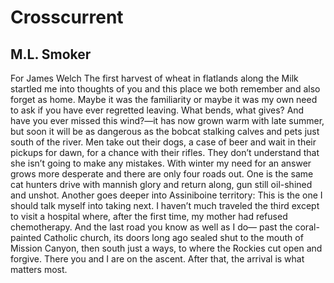 # Crosscurrent
## M.L. Smoker
For James Welch
The first harvest of wheat in flatlands
along the Milk startled me into thoughts of you
and this place we both remember and also forget as home.
Maybe it was the familiarity or maybe it was my own
need to ask if you have ever regretted leaving.
What bends, what gives?
And have you ever missed this wind?—it has now
grown warm with late summer, but soon
it will be as dangerous as the bobcat stalking calves
and pets just south of the river.
Men take out their dogs, a case of beer and wait
in their pickups for dawn, for a chance with their rifles.
They don’t understand that she isn’t going to make
any mistakes. With winter my need for an answer
grows more desperate and there are only four roads out.
One is the same cat hunters drive with mannish glory
and return along, gun still oil-shined and unshot.
Another goes deeper into Assiniboine territory:
This is the one I should talk myself into taking next.
I haven’t much traveled the third except to visit
a hospital where, after the first time,
my mother had refused chemotherapy.
And the last road you know as well as I do—
past the coral-painted Catholic church, its doors
long ago sealed shut to the mouth of Mission Canyon,
then south just a ways, to where the Rockies cut open
and forgive. There you and I are on the ascent.
After that, the arrival is what matters most.